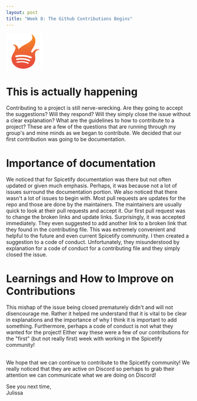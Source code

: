 ```yaml
---
layout: post
title: "Week 8: The Github Contributions Begins" 
---
```

<img src="images/spicetify.png" alt="Spicetify icon" style="height: 100px; width:100px;"/>

# This is actually happening
Contributing to a project is still nerve-wrecking. Are they going to accept the suggestions? Will they respond? Will they simply close the issue without a clear explanation? What are the guidelines to how to contribute to a project? These are a few of the questions that are running through my group's and mine minds as we began to contribute. We decided that our first contribution was going to be documentation. 
<!--more-->
# Importance of documentation
We noticed that for Spicetify documentation was there but not often updated or given much emphasis. Perhaps, it was because not a lot of issues surround the documentation portion. We also noticed that there wasn't a lot of issues to begin with. Most pull requests are updates for the repo and those are done by the maintainers. The maintainers are usually quick to look at their pull requests and accept it. Our first pull request was to change the broken links and update links. Surprisingly, it was accepted immediately. They even suggested to add another link to a broken link that they found in the contributing file. This was extremely convenient and helpful to the future and even current Spicetify community. I then created a suggestion to a code of conduct. Unfortunately, they misunderstood by explanation for a code of conduct for a contributing file and they simply closed the issue. 

# Learnings and How to Improve on Contributions
This mishap of the issue being closed prematurely didn't and will not disencourage me. Rather it helped me understand that it is vital to be clear in explanations and the importance of why I think it is important to add something. Furthermore, perhaps a code of conduct is not what they wanted for the project! Either way these were a few of our contributions for the "first" (but not really first) week with working in the Spicetify community! 

<br/>
We hope that we can continue to contribute to the Spicetify community! We really noticed that they are active on Discord so perhaps to grab their attention we can communicate what we are doing on Discord! 

See you next time, <br/>
Julissa 
